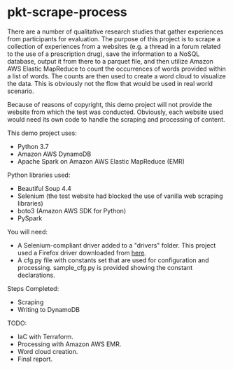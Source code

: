 # pkt-scrape-process
There are a number of qualitative research studies that gather experiences from participants for 
evaluation. The purpose of this project is to 
scrape a collection of experiences from a websites (e.g. a thread in a forum related to the use 
of a prescription drug), save the information 
to a NoSQL database, output it from there to a parquet file, and then utilize Amazon AWS 
Elastic MapReduce to count the occurrences of words provided within a list of words. The counts 
are then used to create a word cloud to visualize the data. This is obviously not the flow that 
would be used in real world scenario.

Because of reasons of copyright, this demo project will not provide the website from which 
the test was conducted. Obviously, each website used would need its own code to handle the 
scraping and processing of content.
 
This demo project uses:
+ Python 3.7
+ Amazon AWS DynamoDB
+ Apache Spark on Amazon AWS Elastic MapReduce (EMR)

Python libraries used:
+ Beautiful Soup 4.4
+ Selenium (the test website had blocked the use of vanilla web scraping libraries)
+ boto3 (Amazon AWS SDK for Python)
+ PySpark

You will need:
+ A Selenium-compliant driver added to a "drivers" folder. This project used a Firefox 
driver downloaded from [here](https://github.com/mozilla/geckodriver/releases).
+ A cfg.py file with constants set that are used for configuration and processing. sample_cfg.py 
is provided showing the constant declarations. 

Steps Completed:
+ Scraping
+ Writing to DynamoDB

TODO:
+ IaC with Terraform.
+ Processing with Amazon AWS EMR.
+ Word cloud creation.
+ Final report.
